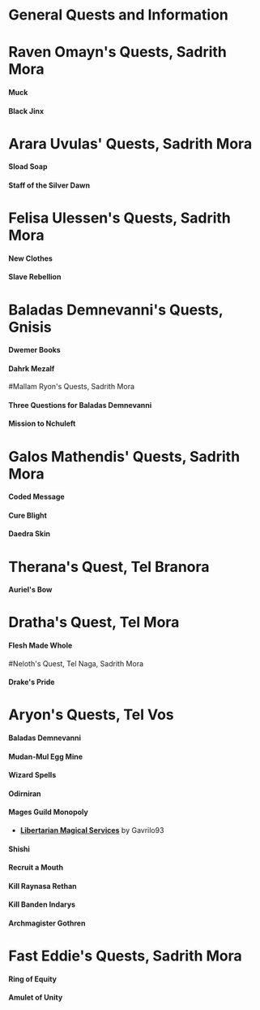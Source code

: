 # General Quests and Information
# Raven Omayn's Quests, Sadrith Mora
#### Muck
#### Black Jinx

# Arara Uvulas' Quests, Sadrith Mora
#### Sload Soap
#### Staff of the Silver Dawn

# Felisa Ulessen's Quests, Sadrith Mora
#### New Clothes
#### Slave Rebellion

# Baladas Demnevanni's Quests, Gnisis
#### Dwemer Books
#### Dahrk Mezalf

#Mallam Ryon's Quests, Sadrith Mora
#### Three Questions for Baladas Demnevanni
#### Mission to Nchuleft

# Galos Mathendis' Quests, Sadrith Mora
#### Coded Message
#### Cure Blight
#### Daedra Skin

# Therana's Quest, Tel Branora
#### Auriel's Bow

# Dratha's Quest, Tel Mora
#### Flesh Made Whole

#Neloth's Quest, Tel Naga, Sadrith Mora
#### Drake's Pride

# Aryon's Quests, Tel Vos
#### Baladas Demnevanni
#### Mudan-Mul Egg Mine
#### Wizard Spells
#### Odirniran
#### Mages Guild Monopoly
* [**Libertarian Magical Services**](https://www.nexusmods.com/morrowind/mods/46301) by Gavrilo93  
#### Shishi
#### Recruit a Mouth
#### Kill Raynasa Rethan
#### Kill Banden Indarys
#### Archmagister Gothren

# Fast Eddie's Quests, Sadrith Mora
#### Ring of Equity
#### Amulet of Unity
